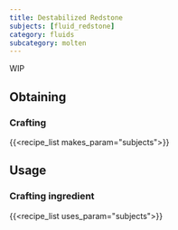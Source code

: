 ```yaml
---
title: Destabilized Redstone
subjects: [fluid_redstone]
category: fluids
subcategory: molten
---
```


WIP

Obtaining
---------

### Crafting
{{<recipe_list makes_param="subjects">}}

Usage
-----

### Crafting ingredient
{{<recipe_list uses_param="subjects">}}